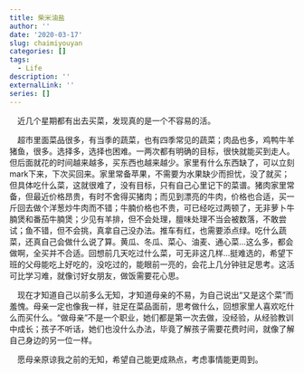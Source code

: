 ```yaml
---
title: 柴米油盐
author: ''
date: '2020-03-17'
slug: chaimiyouyan
categories: []
tags:
  - Life
description: ''
externalLink: ''
series: []
---
```

&emsp;近几个星期都有出去买菜，发现真的是一个不容易的活。

&emsp;超市里面菜品很多，有当季的蔬菜，也有四季常见的蔬菜；肉品也多，鸡鸭牛羊猪鱼，很多。选择多，选择也困难。一两次都有明确的目标，很快就能买到走人。但后面就花的时间越来越多，买东西也越来越少。家里有什么东西缺了，可以立刻mark下来，下次买回来。家里常备苹果，不需要为水果缺少而担忧，没了就买；但具体吃什么菜，这就很难了，没有目标，只有自己心里记下的菜谱。猪肉家里常备，但最近价格昂贵，有时不舍得买猪肉；而见到漂亮的牛肉，价格也合适，买一斤回去做个洋葱炒牛肉而不错；牛腩价格也不贵，可已经吃过两顿了，无非萝卜牛腩煲和番茄牛腩煲；少见有羊排，但不会处理，膻味处理不当会被数落，不敢尝试；鱼不错，但不会挑，真拿自己没办法。推车有红，也需要添点绿。吃什么蔬菜，还真自己会做什么说了算。黄瓜、冬瓜、菜心、油麦、通心菜...这么多，都会做啊，全买并不合适。回想前几天吃过什么菜，可无非这几样...挺难选的，希望下班的父母能吃上好吃的，没吃过的，能眼前一亮的，会花上几分钟驻足思考。这活可比学习难，就像讨好女朋友，做饭需要花心思。

&emsp;现在才知道自己以前多么无知，才知道母亲的不易，为自己说出“又是这个菜”而羞愧。母亲一定也像我一样，驻足在菜品面前，思考做什么，回想家里人喜欢吃什么而买什么。“做母亲”不是一个职业，她们都是第一次去做，没经验，从经验教训中成长；孩子不听话，她们也没什么办法，毕竟了解孩子需要花费时间，就像了解自己身边的另一位一样。

&emsp;愿母亲原谅我之前的无知，希望自己能更成熟点，考虑事情能更周到。